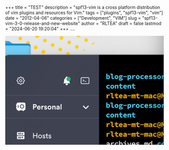 +++
title = "TEST"
description = "spf13-vim is a cross platform distribution of vim plugins and resources for Vim."
tags = ["plugins", "spf13-vim", "vim"]
date = "2012-04-06"
categories = ["Development", "VIM"]
slug = "spf13-vim-3-0-release-and-new-website"
author = "RLTEA"
draft = false
lastmod = "2024-06-20 19:20:04"
+++
....

![](https://raw.githubusercontent.com/roaraeonliou/roaraeonliou.github.io/static/c92b6896f09a4a47fc8db6327f09edca/484023ff0ab93e4f564a27518cf98e89.png)